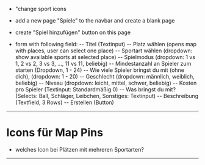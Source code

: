 - "change sport icons



- add a new page "Spiele" to the navbar and create a blank page
- create "Spiel hinzufügen" button on this page
- form with following field:
-- Titel (Textinput)
-- Platz wählen (opens map with places, user can select one place)
-- Sportart wählen (dropdown: show available sports at selected place)
-- Spielmodus (dropdown: 1 vs 1, 2 vs 2, 3 vs 3, ..., 11 vs 11, beliebig)
-- Mindestanzahl an Spieler zum starten (Dropdown, 1 - 24)
-- Wie viele Spieler bringst du mit (ohne dich), (dropdown: 1 - 20)
-- Geschlecht (dropdown: männlich, weiblich, beliebig)
-- Niveau (dropdown: leicht, mittel, schwer, beliebig)
-- Kosten pro Spieler (Textinput: Standardmäßig 0)
-- Was bringst du mit? (Selects: Ball, Schläger, Leibchen, Sonstiges: Textinput)
-- Beschreibung (Textfield, 3 Rows)
-- Erstellen (Button)





----------------------------------------------------------------------------------------------------------------------

# Icons für Map Pins

- welches Icon bei Plätzen mit mehreren Sportarten?

--------------------

